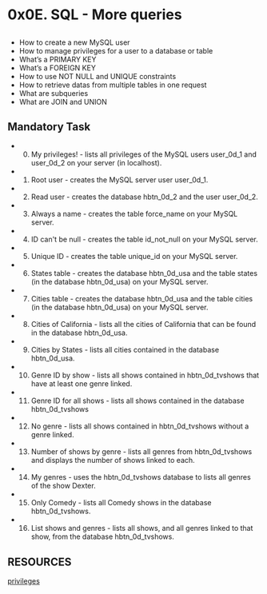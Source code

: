 # 0x0E. SQL - More queries
##
- How to create a new MySQL user
- How to manage privileges for a user to a database or table
- What’s a PRIMARY KEY
- What’s a FOREIGN KEY
- How to use NOT NULL and UNIQUE constraints
- How to retrieve datas from multiple tables in one request
- What are subqueries
- What are JOIN and UNION

## Mandatory Task
- 0. My privileges! - lists all privileges of the MySQL users user_0d_1 and user_0d_2 on your server (in localhost).
- 1. Root user - creates the MySQL server user user_0d_1.
- 2. Read user - creates the database hbtn_0d_2 and the user user_0d_2.
- 3. Always a name - creates the table force_name on your MySQL server.
- 4. ID can't be null - creates the table id_not_null on your MySQL server.
- 5. Unique ID - creates the table unique_id on your MySQL server.
- 6. States table - creates the database hbtn_0d_usa and the table states (in the database hbtn_0d_usa) on your MySQL server.
- 7. Cities table - creates the database hbtn_0d_usa and the table cities (in the database hbtn_0d_usa) on your MySQL server.
- 8. Cities of California - lists all the cities of California that can be found in the database hbtn_0d_usa.
- 9. Cities by States - lists all cities contained in the database hbtn_0d_usa.
- 10. Genre ID by show - lists all shows contained in hbtn_0d_tvshows that have at least one genre linked.
- 11. Genre ID for all shows - lists all shows contained in the database hbtn_0d_tvshows
- 12. No genre - lists all shows contained in hbtn_0d_tvshows without a genre linked.
- 13. Number of shows by genre - lists all genres from hbtn_0d_tvshows and displays the number of shows linked to each.
- 14. My genres - uses the hbtn_0d_tvshows database to lists all genres of the show Dexter.
- 15. Only Comedy - lists all Comedy shows in the database hbtn_0d_tvshows.
- 16. List shows and genres - lists all shows, and all genres linked to that show, from the database hbtn_0d_tvshows.

## RESOURCES
[privileges](https://www.youtube.com/watch?v=7xiv3tALliQ)
